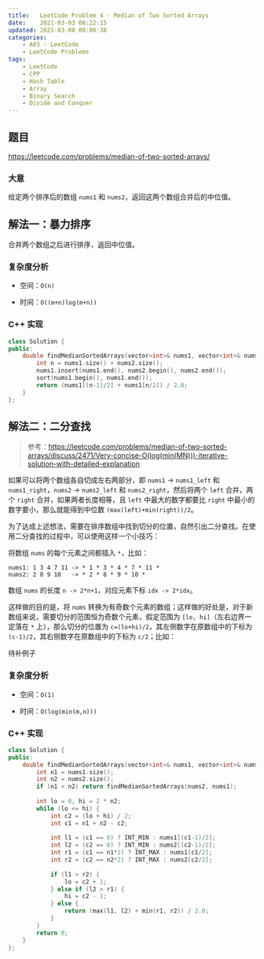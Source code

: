 ```yaml
---
title:   LeetCode Problem 4 - Median of Two Sorted Arrays
date:    2021-03-03 08:22:15
updated: 2021-03-08 09:00:38
categories:
    - A03 - LeetCode
    - LeetCode Problems
tags:
    - LeetCode
    - CPP
    - Hash Table
    - Array
    - Binary Search
    - Divide and Conquer
---
```


## 题目

<https://leetcode.com/problems/median-of-two-sorted-arrays/>

### 大意

给定两个排序后的数组 `nums1` 和 `nums2`，返回这两个数组合并后的中位值。

<!-- more -->

## 解法一：暴力排序

合并两个数组之后进行排序，返回中位值。

### 复杂度分析

- 空间：`O(n)`

- 时间：`O((m+n)log(m+n))`

### C++ 实现

```cpp
class Solution {
public:
    double findMedianSortedArrays(vector<int>& nums1, vector<int>& nums2) {
        int n = nums1.size() + nums2.size();
        nums1.insert(nums1.end(), nums2.begin(), nums2.end());
        sort(nums1.begin(), nums1.end());
        return (nums1[(n-1)/2] + nums1[n/2]) / 2.0;
    }
};
```

## 解法二：二分查找

> 参考：<https://leetcode.com/problems/median-of-two-sorted-arrays/discuss/2471/Very-concise-O(log(min(MN)))-iterative-solution-with-detailed-explanation>

如果可以将两个数组各自切成左右两部分，即 `nums1` -> `nums1_left` 和 `nums1_right`，`nums2` -> `nums2_left` 和 `nums2_right`，然后将两个 `left` 合并，两个 `right` 合并，如果两者长度相等，且 `left` 中最大的数字都要比 `right` 中最小的数字要小，那么就能得到中位数 `(max(left)+min(right))/2`。

为了达成上述想法，需要在排序数组中找到切分的位置，自然引出二分查找。在使用二分查找的过程中，可以使用这样一个小技巧：

将数组 `nums` 的每个元素之间都插入 `*`，比如：

```
nums1: 1 3 4 7 11 -> * 1 * 3 * 4 * 7 * 11 *
nums2: 2 8 9 10   -> * 2 * 8 * 9 * 10 *
```

数组 `nums` 的长度 `n -> 2*n+1`，对应元素下标 `idx -> 2*idx`。

这样做的目的是，将 `nums` 转换为有奇数个元素的数组；这样做的好处是，对于新数组来说，需要切分的范围恒为奇数个元素，假定范围为 `[lo, hi]`（左右边界一定落在 `*` 上），那么切分的位置为 `c=(lo+hi)/2`，其左侧数字在原数组中的下标为 `(c-1)/2`，其右侧数字在原数组中的下标为 `c/2`；比如：

待补例子

### 复杂度分析

- 空间：`O(1)`

- 时间：`O(log(min(m,n)))`

### C++ 实现

```cpp
class Solution {
public:
    double findMedianSortedArrays(vector<int>& nums1, vector<int>& nums2) {
        int n1 = nums1.size();
        int n2 = nums2.size();
        if (n1 < n2) return findMedianSortedArrays(nums2, nums1);
        
        int lo = 0, hi = 2 * n2;
        while (lo <= hi) {
            int c2 = (lo + hi) / 2;
            int c1 = n1 + n2 - c2;
            
            int l1 = (c1 == 0) ? INT_MIN : nums1[(c1-1)/2];
            int l2 = (c2 == 0) ? INT_MIN : nums2[(c2-1)/2];
            int r1 = (c1 == n1*2) ? INT_MAX : nums1[c1/2];
            int r2 = (c2 == n2*2) ? INT_MAX : nums2[c2/2];
            
            if (l1 > r2) {
                lo = c2 + 1;
            } else if (l2 > r1) {
                hi = c2 - 1;
            } else {
                return (max(l1, l2) + min(r1, r2)) / 2.0;
            }
        }
        return 0;
    }
};
```
